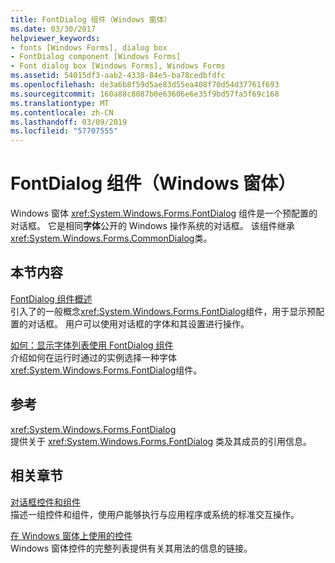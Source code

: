 ```yaml
---
title: FontDialog 组件（Windows 窗体）
ms.date: 03/30/2017
helpviewer_keywords:
- fonts [Windows Forms], dialog box
- FontDialog component [Windows Forms]
- Font dialog box [Windows Forms], Windows Forms
ms.assetid: 54015df3-aab2-4338-84e5-ba78cedbfdfc
ms.openlocfilehash: de3a6b8f59d5ae83d55ea408f70d54d37761f693
ms.sourcegitcommit: 160a88c8087b0e63606e6e35f9bd57fa5f69c168
ms.translationtype: MT
ms.contentlocale: zh-CN
ms.lasthandoff: 03/09/2019
ms.locfileid: "57707555"
---
```

# <a name="fontdialog-component-windows-forms"></a>FontDialog 组件（Windows 窗体）
Windows 窗体 <xref:System.Windows.Forms.FontDialog> 组件是一个预配置的对话框。 它是相同**字体**公开的 Windows 操作系统的对话框。 该组件继承<xref:System.Windows.Forms.CommonDialog>类。  
  
## <a name="in-this-section"></a>本节内容  
 [FontDialog 组件概述](fontdialog-component-overview-windows-forms.md)  
 引入了的一般概念<xref:System.Windows.Forms.FontDialog>组件，用于显示预配置的对话框。 用户可以使用对话框的字体和其设置进行操作。  
  
 [如何：显示字体列表使用 FontDialog 组件](how-to-show-a-font-list-with-the-fontdialog-component.md)  
 介绍如何在运行时通过的实例选择一种字体<xref:System.Windows.Forms.FontDialog>组件。  
  
## <a name="reference"></a>参考  
 <xref:System.Windows.Forms.FontDialog>  
 提供关于 <xref:System.Windows.Forms.FontDialog> 类及其成员的引用信息。  
  
## <a name="related-sections"></a>相关章节  
 [对话框控件和组件](dialog-box-controls-and-components-windows-forms.md)  
 描述一组控件和组件，使用户能够执行与应用程序或系统的标准交互操作。  
  
 [在 Windows 窗体上使用的控件](controls-to-use-on-windows-forms.md)  
 Windows 窗体控件的完整列表提供有关其用法的信息的链接。
